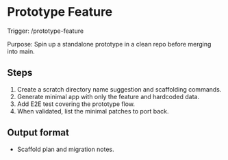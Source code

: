 # Prototype Feature

Trigger: /prototype-feature

Purpose: Spin up a standalone prototype in a clean repo before merging into main.

## Steps

1. Create a scratch directory name suggestion and scaffolding commands.
2. Generate minimal app with only the feature and hardcoded data.
3. Add E2E test covering the prototype flow.
4. When validated, list the minimal patches to port back.

## Output format

- Scaffold plan and migration notes.
